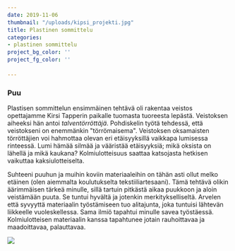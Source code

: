```yaml
---
date: 2019-11-06
thumbnail: "/uploads/kipsi_projekti.jpg"
title: Plastinen sommittelu
categories:
- plastinen sommittelu
project_bg_color: ''
project_fg_color: ''

---
```

### Puu

Plastisen sommittelun ensimmäinen tehtävä oli rakentaa veistos opettajamme Kirsi Tapperin paikalle tuomasta tuoreesta lepästä. Veistoksen aiheeksi hän antoi _talventörröttäjä_. Pohdiskelin työtä tehdessä, että veistokseni on enemmänkin "törrömaisema". Veistoksen oksamaisten törröttäjien voi hahmottaa olevan eri etäisyyksillä vaikkapa lumisessa rinteessä. Lumi hämää silmää ja vääristää etäisyyksiä; mikä oksista on lähellä ja mikä kaukana? Kolmiulotteisuus saattaa katsojasta hetkisen vaikuttaa kaksiulotteiselta.

Suhteeni puuhun ja muihin koviin materiaaleihin on tähän asti ollut melko etäinen (olen aiemmalta koulutukselta tekstiiliartesaani). Tämä tehtävä olikin äärimmäisen tärkeä minulle, sillä tartuin pitkästä aikaa puukkoon ja aloin veistämään puuta. Se tuntui hyvältä ja jotenkin merkitykselliseltä. Arvelen että syvyyttä materiaalin työstämiseen tuo alitajunta, joka tuntuisi lähtevän liikkeelle vuoleskellessa. Sama ilmiö tapahtui minulle savea työstäessä. Kolmiulotteisen materiaalin kanssa tapahtunee jotain rauhoittavaa ja maadoittavaa, palauttavaa.

![](/uploads/törröttäjäkollaasi.jpg)